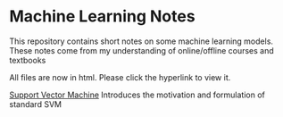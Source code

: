# Machine Learning Notes

This repository contains short notes on some machine learning models. These notes come from my understanding of online/offline courses and textbooks

All files are now in html. Please click the hyperlink to view it.

[Support Vector Machine]( http://htmlpreview.github.io/?https://github.com/wenbo5565/MachineLearningNotes/blob/master/svm.html) Introduces the motivation and formulation of standard SVM
